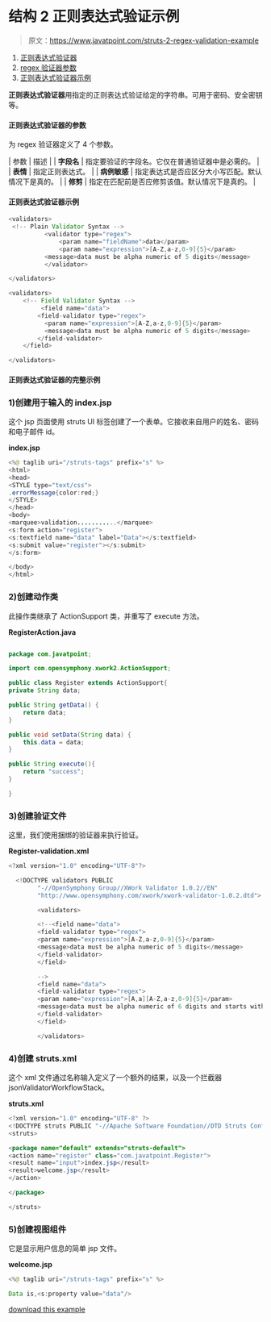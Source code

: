 # 结构 2 正则表达式验证示例

> 原文：<https://www.javatpoint.com/struts-2-regex-validation-example>

1.  [正则表达式验证器](#)
2.  [regex 验证器参数](#)
3.  [正则表达式验证器示例](#)

**正则表达式验证器**用指定的正则表达式验证给定的字符串。可用于密码、安全密钥等。

#### 正则表达式验证器的参数

为 regex 验证器定义了 4 个参数。

| 参数 | 描述 |
| **字段名** | 指定要验证的字段名。它仅在普通验证器中是必需的。 |
| **表情** | 指定正则表达式。 |
| **病例敏感** | 指定表达式是否应区分大小写匹配。默认情况下是真的。 |
| **修剪** | 指定在匹配前是否应修剪该值。默认情况下是真的。 |

#### 正则表达式验证器示例

```java
<validators>
 <!-- Plain Validator Syntax -->
          <validator type="regex">
              <param name="fieldName">data</param>
              <param name="expression">[A-Z,a-z,0-9]{5}</param>
  	      <message>data must be alpha numeric of 5 digits</message>
          </validator>

</validators>

```

```java
<validators>
    <!-- Field Validator Syntax -->
         <field name="data">
  		<field-validator type="regex">
  		  <param name="expression">[A-Z,a-z,0-9]{5}</param>
  		  <message>data must be alpha numeric of 5 digits</message>
  		</field-validator>
  	</field>

</validators>

```

#### 正则表达式验证器的完整示例

### 1)创建用于输入的 index.jsp

这个 jsp 页面使用 struts UI 标签创建了一个表单。它接收来自用户的姓名、密码和电子邮件 id。

**index.jsp**

```java
<%@ taglib uri="/struts-tags" prefix="s" %>
<html>
<head>
<STYLE type="text/css">
.errorMessage{color:red;}
</STYLE>
</head>
<body>
<marquee>validation...........</marquee>
<s:form action="register">
<s:textfield name="data" label="Data"></s:textfield>
<s:submit value="register"></s:submit>
</s:form>

</body>
</html>

```

### 2)创建动作类

此操作类继承了 ActionSupport 类，并重写了 execute 方法。

**RegisterAction.java**

```java

package com.javatpoint;

import com.opensymphony.xwork2.ActionSupport;

public class Register extends ActionSupport{
private String data;

public String getData() {
	return data;
}

public void setData(String data) {
	this.data = data;
}

public String execute(){
	return "success";
}

}

```

### 3)创建验证文件

这里，我们使用捆绑的验证器来执行验证。

**Register-validation.xml**

```java
<?xml version="1.0" encoding="UTF-8"?>

  <!DOCTYPE validators PUBLIC 
  		"-//OpenSymphony Group//XWork Validator 1.0.2//EN" 
  		"http://www.opensymphony.com/xwork/xwork-validator-1.0.2.dtd">

  		<validators>

  		<!--<field name="data">
  		<field-validator type="regex">
  		<param name="expression">[A-Z,a-z,0-9]{5}</param>
  		<message>data must be alpha numeric of 5 digits</message>
  		</field-validator>
  		</field>

  		-->
  		<field name="data">
  		<field-validator type="regex">
  		<param name="expression">[A,a][A-Z,a-z,0-9]{5}</param>
  		<message>data must be alpha numeric of 6 digits and starts with a or A</message>
  		</field-validator>
  		</field> 

  		</validators>

```

### 4)创建 struts.xml

这个 xml 文件通过名称输入定义了一个额外的结果，以及一个拦截器 jsonValidatorWorkflowStack。

**struts.xml**

```java
<?xml version="1.0" encoding="UTF-8" ?>
<!DOCTYPE struts PUBLIC "-//Apache Software Foundation//DTD Struts Configuration 2.1//EN" "http://struts.apache.org/dtds/struts-2.1.dtd">
<struts>

<package name="default" extends="struts-default">
<action name="register" class="com.javatpoint.Register">
<result name="input">index.jsp</result>
<result>welcome.jsp</result>
</action>

</package>

</struts>    

```

### 5)创建视图组件

它是显示用户信息的简单 jsp 文件。

**welcome.jsp**

```java
<%@ taglib uri="/struts-tags" prefix="s" %>

Data is,<s:property value="data"/>

```

[download this example](https://static.javatpoint.com/src/st/ajaxvalidation.zip)